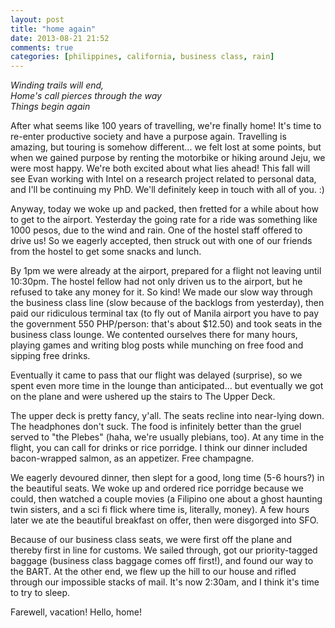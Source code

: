 ```yaml
---
layout: post
title: "home again"
date: 2013-08-21 21:52
comments: true
categories: [philippines, california, business class, rain]
---
```


<em>Winding trails will end,<br/>
Home's call pierces through the way<br/>
Things begin again</em>

After what seems like 100 years of travelling, we're finally home!  It's time to re-enter productive society and have a purpose again.  Travelling is amazing, but touring is somehow different... we felt lost at some points, but when we gained purpose by renting the motorbike or hiking around Jeju, we were most happy.  We're both excited about what lies ahead!  This fall will see Evan working with Intel on a research project related to personal data, and I'll be continuing my PhD.  We'll definitely keep in touch with all of you.  :)

Anyway, today we woke up and packed, then fretted for a while about how to get to the airport.  Yesterday the going rate for a ride was something like 1000 pesos, due to the wind and rain.  One of the hostel staff offered to drive us!  So we eagerly accepted, then struck out with one of our friends from the hostel to get some snacks and lunch.

By 1pm we were already at the airport, prepared for a flight not leaving until 10:30pm.  The hostel fellow had not only driven us to the airport, but he refused to take any money for it.  So kind!  We made our slow way through the business class line (slow because of the backlogs from yesterday), then paid our ridiculous terminal tax (to fly out of Manila airport you have to pay the government 550 PHP/person: that's about $12.50) and took seats in the business class lounge.  We contented ourselves there for many hours, playing games and writing blog posts while munching on free food and sipping free drinks.

Eventually it came to pass that our flight was delayed (surprise), so we spent even more time in the lounge than anticipated... but eventually we got on the plane and were ushered up the stairs to The Upper Deck.

The upper deck is pretty fancy, y'all.  The seats recline into near-lying down.  The headphones don't suck.  The food is infinitely better than the gruel served to "the Plebes" (haha, we're usually plebians, too).  At any time in the flight, you can call for drinks or rice porridge.  I think our dinner included bacon-wrapped salmon, as an appetizer.  Free champagne.

We eagerly devoured dinner, then slept for a good, long time (5-6 hours?) in the beautiful seats.  We woke up and ordered rice porridge because we could, then watched a couple movies (a Filipino one about a ghost haunting twin sisters, and a sci fi flick where time is, literally, money).  A few hours later we ate the beautiful breakfast on offer, then were disgorged into SFO.

Because of our business class seats, we were first off the plane and thereby first in line for customs.  We sailed through, got our priority-tagged baggage (business class baggage comes off first!), and found our way to the BART.  At the other end, we flew up the hill to our house and rifled through our impossible stacks of mail.  It's now 2:30am, and I think it's time to try to sleep.

Farewell, vacation!  Hello, home!

